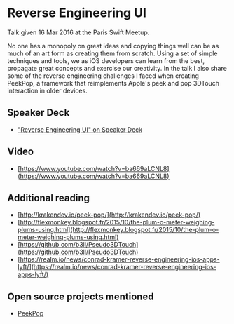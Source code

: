 # Reverse Engineering UI

Talk given 16 Mar 2016 at the Paris Swift Meetup.

No one has a monopoly on great ideas and copying things well can be as much of an art form as creating them from scratch. Using a set of simple techniques and tools, we as iOS developers can learn from the best, propagate great concepts and exercise our creativity. In the talk I also share some of the reverse engineering challenges I faced when creating PeekPop, a framework that reimplements Apple's peek and pop 3DTouch interaction in older devices.

## Speaker Deck
- ["Reverse Engineering UI" on Speaker Deck](https://speakerdeck.com/marmelroy/reverse-engineering-ui)

## Video
- [https://www.youtube.com/watch?v=ba669aLCNL8](https://www.youtube.com/watch?v=ba669aLCNL8)

## Additional reading
- [http://krakendev.io/peek-pop/](http://krakendev.io/peek-pop/)
- [http://flexmonkey.blogspot.fr/2015/10/the-plum-o-meter-weighing-plums-using.html](http://flexmonkey.blogspot.fr/2015/10/the-plum-o-meter-weighing-plums-using.html)
- [https://github.com/b3ll/Pseudo3DTouch](https://github.com/b3ll/Pseudo3DTouch)
- [https://realm.io/news/conrad-kramer-reverse-engineering-ios-apps-lyft/](https://realm.io/news/conrad-kramer-reverse-engineering-ios-apps-lyft/)

## Open source projects mentioned
- [PeekPop](https://github.com/marmelroy/PeekPop)
